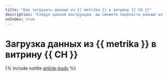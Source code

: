 ```yaml
---
title: "Как загрузить данные из {{ metrika }} в витрину {{ CH }}"
description: "Следуя данной инструкции, вы сможете перенести данные из счетчика {{ metrika }} в кластер {{ CH }}."
noIndex: true
---
```


# Загрузка данных из {{ metrika }} в витрину {{ CH }}

{% include notitle [article-body](../../_tutorials/metrika-to-clickhouse.md) %}
